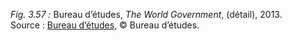 *Fig. 3.57 :* Bureau d’études, *The World Government*, (détail), 2013.  
Source : [Bureau d’études](https://bureaudetudes.org/category/gouvernement-mondial/), © Bureau d’études.